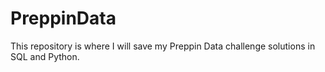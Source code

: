 # PreppinData

This repository is where I will save my Preppin Data challenge solutions in SQL and Python.
